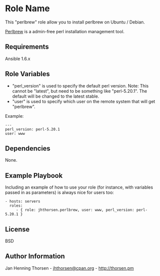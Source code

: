 Role Name
=========

This "perlbrew" role allow you to install perlbrew on Ubuntu / Debian.

[Perlbrew](http://perlbrew.pl) is a admin-free perl installation management
tool.

Requirements
------------

Ansible 1.6.x

Role Variables
--------------

* "perl_version" is used to specify the default perl version. Note: This
  cannot be "latest", but need to be something like "perl-5.20.1". The default
  will be changed to the latest stable.
* "user" is used to specify which user on the remote system that will get
  "perlbrew".

Example:

    ---
    perl_version: perl-5.20.1
    user: www

Dependencies
------------

None.

Example Playbook
----------------

Including an example of how to use your role (for instance, with variables passed in as parameters) is always nice for users too:

    - hosts: servers
      roles:
         - { role: jhthorsen.perlbrew, user: www, perl_version: perl-5.20.1 }

License
-------

BSD

Author Information
------------------

Jan Henning Thorsen - jhthorsen@cpan.org - http://thorsen.pm

